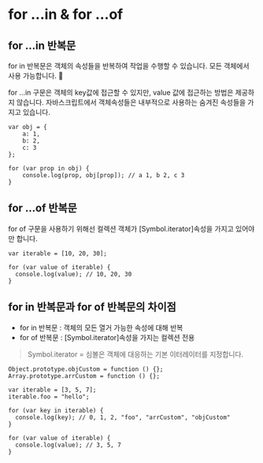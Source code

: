# for ...in & for ...of

## for ...in 반복문
for in 반복문은 객체의 속성들을 반복하여 작업을 수행할 수 있습니다.
모든 객체에서 사용 가능합니다. 🎀

for ...in 구문은 객체의 key값에 접근할 수 있지만, value 값에 접근하는 방법은 제공하지 않습니다.
자바스크립트에서 객체속성들은 내부적으로 사용하는 숨겨진 속성들을 가지고 있습니다.

```
var obj = {
    a: 1, 
    b: 2, 
    c: 3
};

for (var prop in obj) {
    console.log(prop, obj[prop]); // a 1, b 2, c 3
}
```

## for ...of 반복문
for of 구문을 사용하기 위해선 컬렉션 객체가 [Symbol.iterator]속성을 가지고 있어야만 합니다.

```
var iterable = [10, 20, 30];

for (var value of iterable) {
  console.log(value); // 10, 20, 30
}
```

## for in 반복문과 for of 반복문의 차이점
* for in 반복문 : 객체의 모든 열거 가능한 속성에 대해 반복
* for of 반복문 : [Symbol.iterator]속성을 가지는 컬렉션 전용
> Symbol.iterator =  심볼은 객체에 대응하는 기본 이터레이터를 지정합니다.
```
Object.prototype.objCustom = function () {};
Array.prototype.arrCustom = function () {};

var iterable = [3, 5, 7];
iterable.foo = "hello";

for (var key in iterable) {
  console.log(key); // 0, 1, 2, "foo", "arrCustom", "objCustom"
}

for (var value of iterable) {
  console.log(value); // 3, 5, 7
}
```

